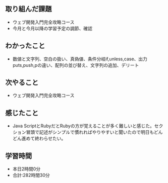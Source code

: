 ## 取り組んだ課題
- ウェブ開発入門完全攻略コース
- 今月と今月以降の学習予定の調節、確認
## わかったこと
- 数値と文字列、空白の扱い、真偽値、条件分岐if,unless,case、出力puts,push,pの違い、配列の並び替え、文字列の追加、デリート
## 次やること
- ウェブ開発入門完全攻略コース
## 感じたこと
- Java ScriptとRubyだとRubyの方が覚えることが多く難しいと感じた。セクション冒頭で記述がシンプルで慣れればやりやすいと聞いたので明日もどんどん進めて終わらせたい。
## 学習時間
- 本日2時間0分<br>
- 合計:282時間30分

